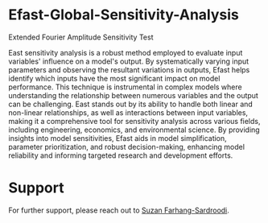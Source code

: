 # Efast-Global-Sensitivity-Analysis
Extended Fourier Amplitude Sensitivity Test

East sensitivity analysis is a robust method employed to evaluate input variables' influence on a model's output. By systematically varying input parameters and observing the resultant variations in outputs, Efast helps identify which inputs have the most significant impact on model performance. This technique is instrumental in complex models where understanding the relationship between numerous variables and the output can be challenging. East stands out by its ability to handle both linear and non-linear relationships, as well as interactions between input variables, making it a comprehensive tool for sensitivity analysis across various fields, including engineering, economics, and environmental science. By providing insights into model sensitivities, Efast aids in model simplification, parameter prioritization, and robust decision-making, enhancing model reliability and informing targeted research and development efforts.

# Support
For further support, please reach out to [Suzan Farhang-Sardroodi](https://www.suzanfarhangsardroodi.com/).
